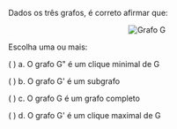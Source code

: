 Dados os três grafos, é correto afirmar que:

<p align="center"><img src="../imgs/aula3-5.png?raw=true" alt="Grafo G" title="Grafo G"><br></p>

Escolha uma ou mais:

(   ) a. O grafo G" é um clique minimal de G

(   ) b. O grafo G' é um subgrafo

(   ) c. O grafo G é um grafo completo

(   ) d. O grafo G' é um clique maximal de G
